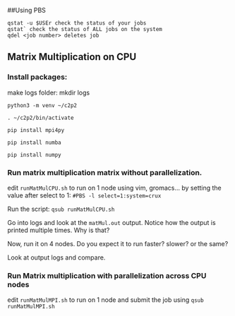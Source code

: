 
##Using PBS  
```qsub <file> submits a batch job
qstat -u $USEr check the status of your jobs
qstat` check the status of ALL jobs on the system
qdel <job number> deletes job
```
## Matrix Multiplication on CPU
### Install packages:
make logs folder: mkdir logs

```
python3 -m venv ~/c2p2

. ~/c2p2/bin/activate

pip install mpi4py

pip install numba

pip install numpy

```

### Run matrix multiplication matrix without parallelization.

edit `runMatMulCPU.sh` to run on 1 node using vim, gromacs... by setting the value after select to 1: `#PBS -l select=1:system=crux`

Run the script: `qsub runMatMulCPU.sh`

Go into logs and look at the `matMul.out` output. Notice how the output is printed multiple times. Why is that?

Now, run it on 4 nodes. Do you expect it to run faster? slower? or the same?

Look at output logs and compare. 


### Run Matrix multiplication with parallelization across CPU nodes

edit `runMatMulMPI.sh` to run on 1 node and submit the job using `qsub runMatMulMPI.sh`
